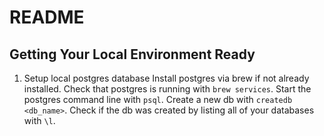 # README

## Getting Your Local Environment Ready
1. Setup local postgres database
Install postgres via brew if not already installed.
Check that postgres is running with `brew services`.
Start the postgres command line with `psql`.
Create a new db with `createdb <db_name>`.
Check if the db was created by listing all of your databases with `\l`.
